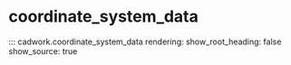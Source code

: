 # coordinate_system_data

::: cadwork.coordinate_system_data
    rendering:
        show_root_heading: false
        show_source: true
